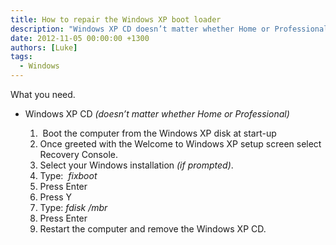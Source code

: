 ```yaml
---
title: How to repair the Windows XP boot loader
description: "Windows XP CD doesn’t matter whether Home or Professional"
date: 2012-11-05 00:00:00 +1300
authors: [Luke]
tags:
  - Windows
---
```

What you need.

* Windows XP CD _(doesn’t matter whether Home or Professional)_

  1.  Boot the computer from the Windows XP disk at start-up
  2. Once greeted with the Welcome to Windows XP setup screen select Recovery Console.
  3. Select your Windows installation _(if prompted)_.
  4. Type:  _fixboot_
  5. Press Enter
  6. Press Y
  7. Type: _fdisk /mbr_
  8. Press Enter
  9. Restart the computer and remove the Windows XP CD.
